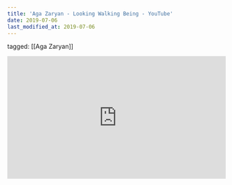 ```yaml
---
title: 'Aga Zaryan - Looking Walking Being - YouTube'
date: 2019-07-06
last_modified_at: 2019-07-06
---
```

tagged: [[Aga Zaryan]]
<iframe allow="accelerometer; autoplay; clipboard-write; encrypted-media; gyroscope; picture-in-picture" allowfullscreen="" frameborder="0" height="281" id="youtube_iframe" src="https://www.youtube.com/embed/1h23lD3eSYI?feature=oembed&amp;enablejsapi=1&amp;origin=https://safe.txmblr.com&amp;wmode=opaque" width="500"></iframe>